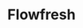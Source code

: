 ---
title: Flowfresh
id: 18
marcas:
  - Flowcrete
familias:
  - Pisos Uretanos Cementicios
industrias:
  - Alimentos y Bebidas
  - Energía
  - Biofarmacéuticos
imagen: /v1530797588/productos/original-flowfresh
catalogo: /catalogos/original-flowfresh.pdf
meta_description: ''
meta_keywords: ''
weight: 18
draft: false
taxonomyCover: false
---